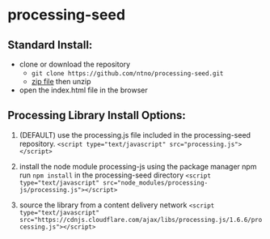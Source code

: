 # processing-seed

## Standard Install:
+ clone or download the repository 
  * `git clone https://github.com/ntno/processing-seed.git` 
  * [zip file](https://github.com/ntno/processing-seed/archive/master.zip) then unzip
+ open the index.html file in the browser

## Processing Library Install Options:
1) (DEFAULT) use the processing.js file included in the processing-seed repository.
`<script type="text/javascript" src="processing.js"></script>`

2) install the node module processing-js using the package manager npm
run `npm install` in the processing-seed directory
`<script type="text/javascript" src="node_modules/processing-js/processing.js"></script>`

3) source the library from a content delivery network
`<script type="text/javascript" src="https://cdnjs.cloudflare.com/ajax/libs/processing.js/1.6.6/processing.js"></script>`
